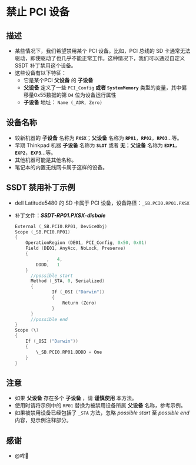 # 禁止 PCI 设备

## 描述

- 某些情况下，我们希望禁用某个 PCI 设备。比如，PCI 总线的 SD 卡通常无法驱动，即使驱动了也几乎不能正常工作。这种情况下，我们可以通过自定义 SSDT 补丁禁用这个设备。
- 这些设备有以下特征：
  - 它是某个PCI **父设备** 的 **子设备**
  - **父设备** 定义了一些 `PCI_Config` **或者 `SystemMemory`** 类型的变量，其中偏移量0x55数据的第 `D4` 位为设备运行属性
  - **子设备** 地址： `Name (_ADR, Zero)`  

## 设备名称

- 较新机器的 **子设备** 名称为 **`PXSX`**；**父设备** 名称为 **`RP01`**，**`RP02`**，**`RP03`**...等。
- 早期 Thinkpad 机器 **子设备** 名称为 **`SLOT`** 或者 **无**；**父设备** 名称为 **`EXP1`**，**`EXP2`**，**`EXP3`**...等。
- 其他机器可能是其他名称。
- 笔记本的内置无线网卡属于这样的设备。

## SSDT 禁用补丁示例

- dell Latitude5480 的 SD 卡属于 PCI 设备，设备路径：`_SB.PCI0.RP01.PXSX`

- 补丁文件：***SSDT-RP01.PXSX-disbale***

  ```Swift
  External (_SB.PCI0.RP01, DeviceObj)
  Scope (_SB.PCI0.RP01)
  {
      OperationRegion (DE01, PCI_Config, 0x50, 0x01)
      Field (DE01, AnyAcc, NoLock, Preserve)
      {
              ,   4,
          DDDD,   1
      }
  		//possible start
  		Method (_STA, 0, Serialized)
  		{
  				If (_OSI ("Darwin"))
  				{
  					Return (Zero)
  				}
  		}
  		//possible end
  }  
  Scope (\)
  {
      If (_OSI ("Darwin"))
      {
          \_SB.PCI0.RP01.DDDD = One
      }
  }
  ```

## 注意

- 如果 **父设备** 存在多个 **子设备** ，请 **谨慎使用** 本方法。
- 使用时请将示例中的 `RP01` 替换为被禁用设备所属 **父设备** 名称，参考示例。
- 如果被禁用设备已经包括了 `_STA` 方法，忽略 *possible start* 至 *possible end* 内容，见示例注释部分。

## 感谢

- @哞🌈
